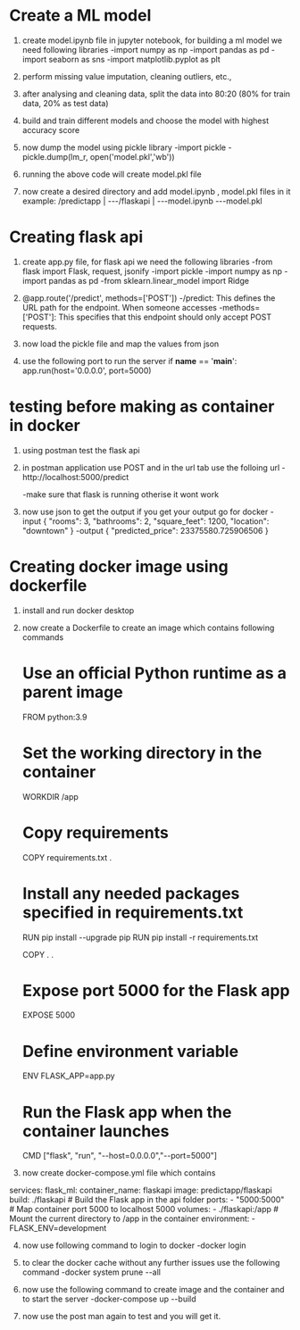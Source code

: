 # Create a ML model

1) create model.ipynb file in jupyter notebook, for building a ml model we need following libraries
    -import numpy as np
    -import pandas as pd
    -import seaborn as sns
    -import matplotlib.pyplot as plt
2) perform missing value imputation, cleaning outliers, etc.,

3) after analysing and cleaning data, split the data into 80:20 (80% for train data, 20% as test data)

4) build and train different models and choose the model with highest accuracy score

5) now dump the model using pickle library
    -import pickle
    -pickle.dump(lm_r, open('model.pkl','wb'))

6) running the above code will create model.pkl file

7) now create a desired directory and add model.ipynb , model.pkl files in it
   example: /predictapp
            |
            ---/flaskapi
               |
               ---model.ipynb
               ---model.pkl


# Creating flask api

1) create app.py file, for flask api we need the following libraries
    -from flask import Flask, request, jsonify
    -import pickle
    -import numpy as np
    -import pandas as pd
    -from sklearn.linear_model import Ridge

2) @app.route('/predict', methods=['POST'])
    -/predict: This defines the URL path for the endpoint. When someone accesses
    -methods=['POST']: This specifies that this endpoint should only accept POST requests.

3) now load the pickle file and map the values from json 

4) use the following port to run the server
    if __name__ == '__main__':
        app.run(host='0.0.0.0', port=5000)


# testing before making as container in docker

1) using postman test the flask api
 
2) in postman application use POST and in the url tab use the folloing url
    -http://localhost:5000/predict
    
    -make sure that flask is running otherise it wont work

3) now use json to get the output if you get your output go for docker
    -input
    {
        "rooms": 3,
        "bathrooms": 2,
        "square_feet": 1200,
        "location": "downtown"
    } 
    -output
    {
        "predicted_price": 23375580.725906506
    }  


# Creating docker image using dockerfile

1) install and run docker desktop

2) now create a Dockerfile to create an image which contains following commands

    # Use an official Python runtime as a parent image
    FROM python:3.9

    # Set the working directory in the container
    WORKDIR /app

    # Copy requirements
    COPY requirements.txt .

    # Install any needed packages specified in requirements.txt
    RUN pip install --upgrade pip
    RUN pip install -r requirements.txt

    COPY . .

    # Expose port 5000 for the Flask app
    EXPOSE 5000

    # Define environment variable
    ENV FLASK_APP=app.py

    # Run the Flask app when the container launches
    CMD ["flask", "run", "--host=0.0.0.0","--port=5000"]

3) now create docker-compose.yml file which contains

  services:
    flask_ml:
        container_name: flaskapi
        image: predictapp/flaskapi
        build: ./flaskapi  # Build the Flask app in the api folder
        ports:
            - "5000:5000"  # Map container port 5000 to localhost 5000
        volumes:
            - ./flaskapi:/app   # Mount the current directory to /app in the container
        environment:
            - FLASK_ENV=development

4) now use following command to login to docker
    -docker login

5) to clear the docker cache without any further issues use the following command
    -docker system prune --all

6) now use the following command to create image and the container and to start the server
    -docker-compose up --build

7) now use the post man again to test and you will get it.